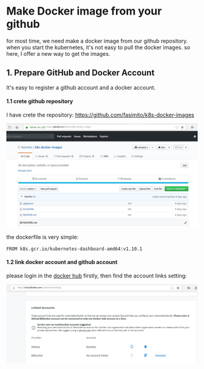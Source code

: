# Make Docker image from your github
for most time, we need make a docker image from our github repository. when you start the kubernetes, it's not easy to pull the docker images. so here, I offer a new way to get the images.

## 1. Prepare GitHub and Docker Account
It's easy to register a github account and a docker account.

#### 1.1 crete github repository
I have crete the repository: https://github.com/fasimito/k8s-docker-images

![image](https://github.com/fasimito/kubernetes-cluster/blob/master/images/my-git-repository.jpg)

the dockerfile is very simple:
```
FROM k8s.gcr.io/kubernetes-dashboard-amd64:v1.10.1
```
#### 1.2 link docker account and github account
please login in the [docker hub](https://cloud.docker.com) firstly, then find the account links setting:

![image](https://github.com/fasimito/kubernetes-cluster/blob/master/images/docker-account-setting.jpg)




